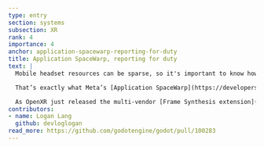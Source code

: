 ```yaml
---
type: entry
section: systems
subsection: XR
rank: 4
importance: 4
anchor: application-spacewarp-reporting-for-duty
title: Application SpaceWarp, reporting for duty
text: |
  Mobile headset resources can be sparse, so it's important to know how to optimize the compute budget. Because XR requires a high refresh rate, developers are left with a limited timeframe to render. But what we could use frame synthesis to our advantage? We could render at half-rate while the GPU synthesizes the next one, keeping at whole the targeted framerate while giving ourselves effectively much more time.

  That’s exactly what Meta’s [Application SpaceWarp](https://developers.meta.com/horizon/blog/introducing-application-spacewarp/) does. We now support this technology with the latest release of our [OpenXR vendors plugin](https://godotengine.org/article/godot-openxr-vendors-plugin-400/), thanks to the implementation of motion vectors in the Mobile renderer.

  As OpenXR just released the multi-vendor [Frame Synthesis extension](https://registry.khronos.org/OpenXR/specs/1.1/html/xrspec.html#XR_EXT_frame_synthesis), we expect support for non Pico and Quest headsets in the future.
contributors:
- name: Logan Lang
  github: devloglogan
read_more: https://github.com/godotengine/godot/pull/100283
---
```

